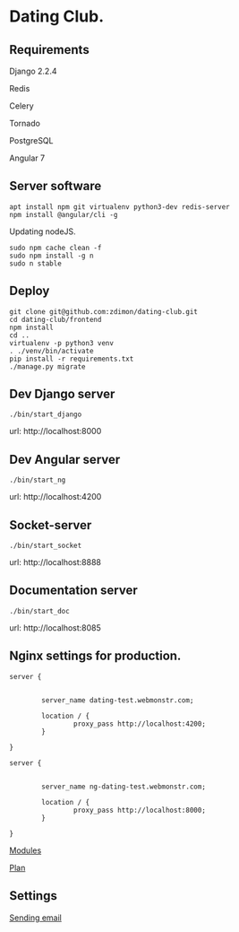 # Dating Club.

## Requirements 

Django 2.2.4

Redis

Celery

Tornado

PostgreSQL

Angular 7

## Server software

    apt install npm git virtualenv python3-dev redis-server
    npm install @angular/cli -g
    
Updating nodeJS.

    sudo npm cache clean -f
    sudo npm install -g n
    sudo n stable

## Deploy
    
    git clone git@github.com:zdimon/dating-club.git
    cd dating-club/frontend
    npm install
    cd ..
    virtualenv -p python3 venv
    . ./venv/bin/activate
    pip install -r requirements.txt
    ./manage.py migrate
    
## Dev Django server
    
    ./bin/start_django
    
url: http://localhost:8000
    
## Dev Angular server
    
    ./bin/start_ng
    
url: http://localhost:4200
    
## Socket-server
    
    ./bin/start_socket
    
url: http://localhost:8888
    
## Documentation server

    ./bin/start_doc
    
url: http://localhost:8085    
    
    
## Nginx settings for production.


    server {


            server_name dating-test.webmonstr.com;

            location / {
                    proxy_pass http://localhost:4200;
            }

    }

    server {


            server_name ng-dating-test.webmonstr.com;

            location / {
                    proxy_pass http://localhost:8000;
            }

    }


    
[Modules](docs/modules.md)

[Plan](docs/graph.pdf)


## Settings

[Sending email](docs/email.md)